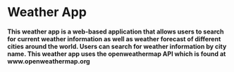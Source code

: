 # Weather App
<strong>
This weather app is a web-based application that allows users to search for current weather information as well as weather forecast of different cities around the world. Users can search for weather information by city name. This weather app uses the openweathermap API which is found at www.openweathermap.org
</strong>
